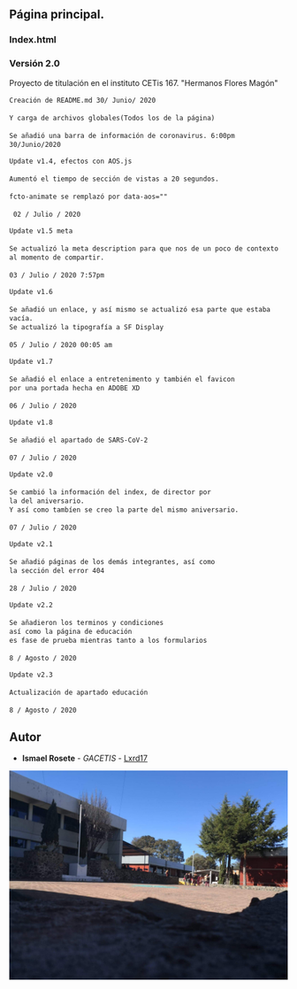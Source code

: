 ## Página principal.
### Index.html
### Versión 2.0

Proyecto de titulación en el instituto CETis 167.
"Hermanos Flores Magón"

```
Creación de README.md 30/ Junio/ 2020

Y carga de archivos globales(Todos los de la página)

Se añadió una barra de información de coronavirus. 6:00pm 30/Junio/2020

```
```
Update v1.4, efectos con AOS.js

Aumentó el tiempo de sección de vistas a 20 segundos.

fcto-animate se remplazó por data-aos=""

 02 / Julio / 2020

```
```
Update v1.5 meta

Se actualizó la meta description para que nos de un poco de contexto 
al momento de compartir.

03 / Julio / 2020 7:57pm
```
```
Update v1.6

Se añadió un enlace, y así mismo se actualizó esa parte que estaba vacía.
Se actualizó la tipografía a SF Display

05 / Julio / 2020 00:05 am
```
```
Update v1.7

Se añadió el enlace a entretenimento y también el favicon
por una portada hecha en ADOBE XD

06 / Julio / 2020
```
```
Update v1.8

Se añadió el apartado de SARS-CoV-2

07 / Julio / 2020
```
```
Update v2.0

Se cambió la información del index, de director por 
la del aniversario.
Y así como tambíen se creo la parte del mismo aniversario.

07 / Julio / 2020
```
```
Update v2.1

Se añadió páginas de los demás integrantes, así como 
la sección del error 404

28 / Julio / 2020
```
```
Update v2.2

Se añadieron los terminos y condiciones
así como la página de educación
es fase de prueba mientras tanto a los formularios

8 / Agosto / 2020
```
```
Update v2.3

Actualización de apartado educación

8 / Agosto / 2020
```
## Autor
* **Ismael Rosete** - *GACETIS* - [Lxrd17](https://github.com/Lxrd17)

![alt text](images/bg_1.jpg)